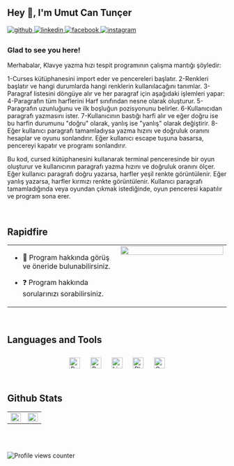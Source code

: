 ## Hey 👋, I'm Umut Can Tunçer  
  

<a href="https://github.com/developer0yoda" target="_blank">
<img src=https://img.shields.io/badge/github-%2324292e.svg?&style=for-the-badge&logo=github&logoColor=white alt=github style="margin-bottom: 5px;" />
</a>
<a href="https://linkedin.com/in/umut-tunçer-1357b0250/" target="_blank">
<img src=https://img.shields.io/badge/linkedin-%231E77B5.svg?&style=for-the-badge&logo=linkedin&logoColor=white alt=linkedin style="margin-bottom: 5px;" />
</a>
<a href="https://www.facebook.com/https://www.facebook.com/profile.php?id=100088723367059" target="_blank">
<img src=https://img.shields.io/badge/facebook-%232E87FB.svg?&style=for-the-badge&logo=facebook&logoColor=white alt=facebook style="margin-bottom: 5px;" />
</a>
<a href="https://instagram.com/umtc.tncr" target="_blank">
<img src=https://img.shields.io/badge/instagram-%23000000.svg?&style=for-the-badge&logo=instagram&logoColor=white alt=instagram style="margin-bottom: 5px;" />
</a>  
  



### Glad to see you here!  
Merhabalar, Klavye yazma hızı tespit programının çalışma mantığı şöyledir:

1-Curses kütüphanesini import eder ve pencereleri başlatır.
2-Renkleri başlatır ve hangi durumlarda hangi renklerin kullanılacağını tanımlar.
3-Paragraf listesini döngüye alır ve her paragraf için aşağıdaki işlemleri yapar:
4-Paragrafın tüm harflerini Harf sınıfından nesne olarak oluşturur.
5-Paragrafın uzunluğunu ve ilk boşluğun pozisyonunu belirler.
6-Kullanıcıdan paragrafı yazmasını ister.
7-Kullanıcının bastığı harfi alır ve eğer doğru ise bu harfin durumunu "doğru" olarak, yanlış ise "yanlış" olarak değiştirir.
8-Eğer kullanıcı paragrafı tamamladıysa yazma hızını ve doğruluk oranını hesaplar ve oyunu sonlandırır. Eğer kullanıcı escape tuşuna basarsa, pencereyi kapatır ve programı sonlandırır.

Bu kod, cursed kütüphanesini kullanarak terminal penceresinde bir oyun oluşturur ve kullanıcının paragrafı yazma hızını ve doğruluk oranını ölçer. Eğer kullanıcı paragrafı doğru yazarsa, harfler yeşil renkte görüntülenir. Eğer yanlış yazarsa, harfler kırmızı renkte görüntülenir. Kullanıcı paragrafı tamamladığında veya oyundan çıkmak istediğinde, oyun penceresi kapatılır ve program sona erer.
  
  

<br/>  


## Rapidfire  
<table><tr><td valign="top" width="50%">

- 🌱 Program hakkında görüş ve öneride bulunabilirsiniz.  
  

- ❓  Program hakkında sorularınızı sorabilirsiniz.  


</td><td valign="top" width="50%">

<div align="center">
<img src="" align="center" style="width: 100%" />
</div>  


</td></tr></table>  

<br/>  


## Languages and Tools  
<div align="center">  
<a href="https://www.python.org/" target="_blank"><img style="margin: 10px" src="https://profilinator.rishav.dev/skills-assets/python-original.svg" alt="Python" height="25" /></a>  
<a href="https://www.rabbitmq.com/" target="_blank"><img style="margin: 10px" src="https://profilinator.rishav.dev/skills-assets/rabbitmq-icon.svg" alt="RabbitMQ" height="25" /></a>  
<a href="https://www.linux.org/" target="_blank"><img style="margin: 10px" src="https://profilinator.rishav.dev/skills-assets/linux-original.svg" alt="Linux" height="25" /></a>  
<a href="https://www.adobe.com/in/products/photoshop.html" target="_blank"><img style="margin: 10px" src="https://profilinator.rishav.dev/skills-assets/photoshop-plain.svg" alt="Photoshop" height="25" /></a>  
<a href="https://opencv.org/" target="_blank"><img style="margin: 10px" src="https://profilinator.rishav.dev/skills-assets/opencv-icon.svg" alt="OpenCV" height="25" /></a>  
</div>  

<br/>  


## Github Stats  
<table><tr><td valign="top" width="50%">

<img src="https://github-readme-stats.vercel.app/api?username=developer0yoda&show_icons=true&count_private=true&hide_border=true" align="left" style="width: 100%" />

</td><td valign="top" width="50%">

<img src="https://github-readme-stats.vercel.app/api/top-langs/?username=developer0yoda&hide_border=true&layout=compact" align="left" style="width: 100%" />

</td></tr></table>  

<br/>  

  

<br/>  

![Profile views counter](https://komarev.com/ghpvc/?username=developer0yoda&&style=flat-square)  
  

<br/>  


<br />



